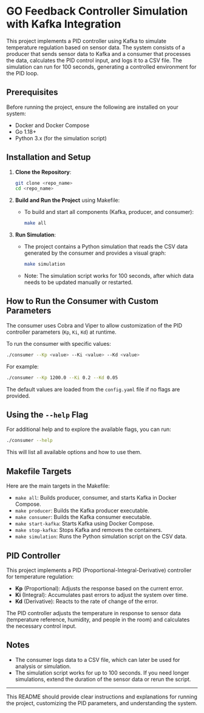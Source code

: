 # GO Feedback Controller Simulation with Kafka Integration

This project implements a PID controller using Kafka to simulate temperature regulation based on sensor data. The system consists of a producer that sends sensor data to Kafka and a consumer that processes the data, calculates the PID control input, and logs it to a CSV file. The simulation can run for 100 seconds, generating a controlled environment for the PID loop.

## Prerequisites

Before running the project, ensure the following are installed on your system:

- Docker and Docker Compose
- Go 1.18+
- Python 3.x (for the simulation script)

## Installation and Setup

1. **Clone the Repository**:

   ```bash
   git clone <repo_name>
   cd <repo_name>
   ```

2. **Build and Run the Project** using Makefile:
   - To build and start all components (Kafka, producer, and consumer):

     ```bash
     make all
     ```

3. **Run Simulation**:
   - The project contains a Python simulation that reads the CSV data generated by the consumer and provides a visual graph:

     ```bash
     make simulation
     ```

   - Note: The simulation script works for 100 seconds, after which data needs to be updated manually or restarted.

## How to Run the Consumer with Custom Parameters

The consumer uses Cobra and Viper to allow customization of the PID controller parameters (`Kp`, `Ki`, `Kd`) at runtime.

To run the consumer with specific values:

```bash
./consumer --Kp <value> --Ki <value> --Kd <value>
```

For example:

```bash
./consumer --Kp 1200.0 --Ki 0.2 --Kd 0.05
```

The default values are loaded from the `config.yaml` file if no flags are provided.

## Using the `--help` Flag

For additional help and to explore the available flags, you can run:

```bash
./consumer --help
```

This will list all available options and how to use them.

## Makefile Targets

Here are the main targets in the Makefile:

- `make all`: Builds producer, consumer, and starts Kafka in Docker Compose.
- `make producer`: Builds the Kafka producer executable.
- `make consumer`: Builds the Kafka consumer executable.
- `make start-kafka`: Starts Kafka using Docker Compose.
- `make stop-kafka`: Stops Kafka and removes the containers.
- `make simulation`: Runs the Python simulation script on the CSV data.

## PID Controller

This project implements a PID (Proportional-Integral-Derivative) controller for temperature regulation:

- **Kp** (Proportional): Adjusts the response based on the current error.
- **Ki** (Integral): Accumulates past errors to adjust the system over time.
- **Kd** (Derivative): Reacts to the rate of change of the error.

The PID controller adjusts the temperature in response to sensor data (temperature reference, humidity, and people in the room) and calculates the necessary control input.

## Notes

- The consumer logs data to a CSV file, which can later be used for analysis or simulation.
- The simulation script works for up to 100 seconds. If you need longer simulations, extend the duration of the sensor data or rerun the script.

---

This README should provide clear instructions and explanations for running the project, customizing the PID parameters, and understanding the system.
